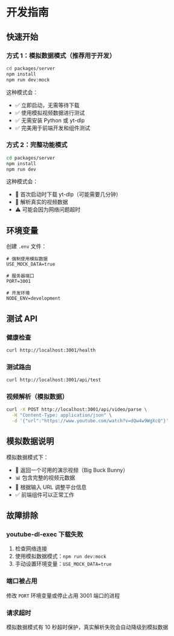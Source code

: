 # 开发指南

## 快速开始

### 方式 1：模拟数据模式（推荐用于开发）

```bash
cd packages/server
npm install
npm run dev:mock
```

这种模式会：
- ✅ 立即启动，无需等待下载
- ✅ 使用模拟视频数据进行测试
- ✅ 无需安装 Python 或 yt-dlp
- ✅ 完美用于前端开发和组件测试

### 方式 2：完整功能模式

```bash
cd packages/server
npm install
npm run dev
```

这种模式会：
- 🔄 首次启动时下载 yt-dlp（可能需要几分钟）
- 🔄 解析真实的视频数据
- ⚠️ 可能会因为网络问题超时

## 环境变量

创建 `.env` 文件：

```env
# 强制使用模拟数据
USE_MOCK_DATA=true

# 服务器端口
PORT=3001

# 开发环境
NODE_ENV=development
```

## 测试 API

### 健康检查
```bash
curl http://localhost:3001/health
```

### 测试路由
```bash
curl http://localhost:3001/api/test
```

### 视频解析（模拟数据）
```bash
curl -X POST http://localhost:3001/api/video/parse \
  -H "Content-Type: application/json" \
  -d '{"url":"https://www.youtube.com/watch?v=dQw4w9WgXcQ"}'
```

## 模拟数据说明

模拟数据模式下：
- 🎥 返回一个可用的演示视频（Big Buck Bunny）
- 📊 包含完整的视频元数据
- 🔄 根据输入 URL 调整平台信息
- ✅ 前端组件可以正常工作

## 故障排除

### youtube-dl-exec 下载失败
1. 检查网络连接
2. 使用模拟数据模式：`npm run dev:mock`
3. 手动设置环境变量：`USE_MOCK_DATA=true`

### 端口被占用
修改 `PORT` 环境变量或停止占用 3001 端口的进程

### 请求超时
模拟数据模式有 10 秒超时保护，真实解析失败会自动降级到模拟数据
